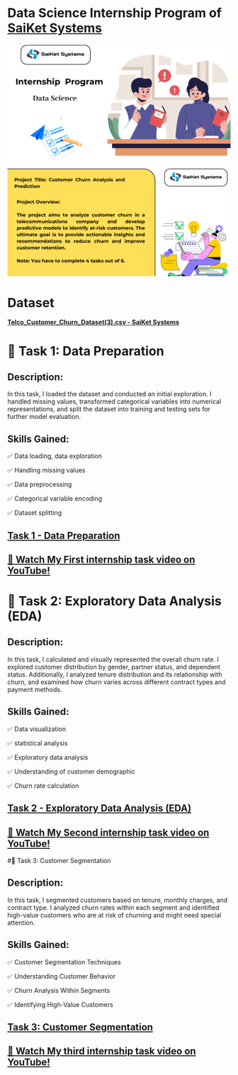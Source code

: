 # Data Science Internship Program of [SaiKet Systems](https://www.linkedin.com/company/saiket-systems/)

![image](https://github.com/jcdumlao14/Data-Science-Internship-Program-SKS/blob/main/SKS-%20intern.png
)


![image](https://github.com/jcdumlao14/Data-Science-Internship-Program-SKS/blob/main/project%20title.png
)

# **Dataset**

**[Telco_Customer_Churn_Dataset(3).csv - SaiKet Systems](https://drive.google.com/file/d/1bHNFyCPHPhM3ma6EYXWerRvS101GUQZp/view?usp=drive_link)**

# 🔹 Task 1: Data Preparation

## Description:

In this task, I loaded the dataset and conducted an initial exploration. I handled missing values, transformed categorical variables into numerical representations, and split the dataset into training and testing sets for further model evaluation.

## Skills Gained:
✅ Data loading, data exploration

✅ Handling missing values

✅ Data preprocessing

✅ Categorical variable encoding

✅ Dataset splitting

## [Task 1 - Data Preparation](https://github.com/jcdumlao14/Data-Science-Internship-Program-SKS/blob/main/Task_1_Data_Preparation.ipyn)
## [🎥 Watch My First internship task video on YouTube!](https://youtu.be/gQU-FuoHpf0)


# 🔹 Task 2: Exploratory Data Analysis (EDA)

## Description:

In this task, I calculated and visually represented the overall churn rate. I explored customer distribution by gender, partner status, and dependent status. Additionally, I analyzed tenure distribution and its relationship with churn, and examined how churn varies across different contract types and payment methods.

## Skills Gained:
✅ Data visualization

✅ statistical analysis

✅ Exploratory data analysis

✅ Understanding of customer demographic 

✅ Churn rate calculation

## [Task 2 - Exploratory Data Analysis (EDA)](https://github.com/jcdumlao14/Data-Science-Internship-Program-SKS/blob/main/Task_2_Exploratory_Data_Analysis_(EDA).ipynb)
## [🎥 Watch My Second internship task video on YouTube!]( https://youtu.be/KkqsrAgcd6A)


#🔹 Task 3: Customer Segmentation

## Description:

In this task, I segmented customers based on tenure, monthly charges, and contract type. I analyzed churn rates within each segment and identified high-value customers who are at risk of churning and might need special attention.

## Skills Gained:
✅ Customer Segmentation Techniques

✅ Understanding Customer Behavior

✅ Churn Analysis Within Segments

✅ Identifying High-Value Customers

## [Task 3: Customer Segmentation](https://github.com/jcdumlao14/Data-Science-Internship-Program-SKS/blob/main/Task_3_Customer_Segmentation.ipynb)
## [🎥 Watch My third internship task video on YouTube!]( )








